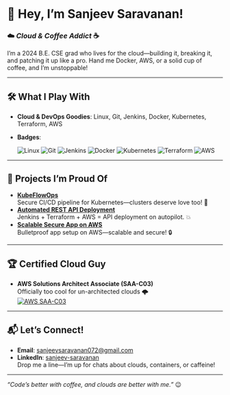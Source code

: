 # 👋 Hey, I’m Sanjeev Saravanan!  
### ☁️ *Cloud & Coffee Addict* ☕  

I’m a 2024 B.E. CSE grad  who lives for the cloud—building it, breaking it, and patching it up like a pro. Hand me Docker, AWS, or a solid cup of coffee, and I’m unstoppable! 

---

## 🛠️ What I Play With  
- **Cloud & DevOps Goodies**: Linux, Git, Jenkins, Docker, Kubernetes, Terraform, AWS   
- **Badges**:
  
  <div>
    <img src="https://img.shields.io/badge/Linux-FCC624?style=for-the-badge&logo=linux&logoColor=black" alt="Linux" />
    <img src="https://img.shields.io/badge/Git-F05032?style=for-the-badge&logo=git&logoColor=white" alt="Git" />
    <img src="https://img.shields.io/badge/Jenkins-D24939?style=for-the-badge&logo=jenkins&logoColor=white" alt="Jenkins" />
    <img src="https://img.shields.io/badge/Docker-2496ED?style=for-the-badge&logo=docker&logoColor=white" alt="Docker" />
    <img src="https://img.shields.io/badge/Kubernetes-326CE5?style=for-the-badge&logo=kubernetes&logoColor=white" alt="Kubernetes" />
    <img src="https://img.shields.io/badge/Terraform-7B42BC?style=for-the-badge&logo=terraform&logoColor=white" alt="Terraform" />
    <img src="https://img.shields.io/badge/AWS-232F3E?style=for-the-badge&logo=amazon-aws&logoColor=white" alt="AWS" />
  </div>
 ---

## 🌟 Projects I’m Proud Of  
- **[KubeFlowOps](https://github.com/sanjeev-saravanan/KubeFlowOps-Secure-Automated-CI-CD-for-Kubernetes)**  
  Secure CI/CD pipeline for Kubernetes—clusters deserve love too! 🐳  
- **[Automated REST API Deployment](https://github.com/sanjeev-saravanan/Automated-REST-API-Deployment-with-Terraform-Jenkins-and-AWS)**  
  Jenkins + Terraform + AWS = API deployment on autopilot. 💥  
- **[Scalable Secure App on AWS](https://github.com/sanjeev-saravanan/Scalable-Secure-App-Deployment-on-AWS)**  
  Bulletproof app setup on AWS—scalable and secure! 🔒  

---

## 🏆 Certified Cloud Guy  
- **AWS Solutions Architect Associate (SAA-C03)**  
  Officially too cool for un-architected clouds 🌩️  
  [![AWS SAA-C03](https://images.credly.com/size/110x110/images/0e284c3f-5164-4b21-8660-0d84737941bc/image.png)](https://www.credly.com/badges/258dd252-de1b-4f27-b1c9-0455f3befbe3/public_url)  

---

## 📬 Let’s Connect!  
- **Email**: [sanjeevsaravanan072@gmail.com](mailto:sanjeevsaravanan072@gmail.com)  
- **LinkedIn**: [sanjeev-saravanan](https://www.linkedin.com/in/sanjeev-saravanan)  
Drop me a line—I’m up for chats about clouds, containers, or caffeine!  

---

*“Code’s better with coffee, and clouds are better with me.”* 😉  
